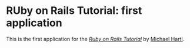 # RUby on Rails Tutorial: first application

This is the first application for the
[*Ruby on Rails Tutorial*](http://railstutorial.org/)
by [Michael Hartl](http://michaelhartl.com/).